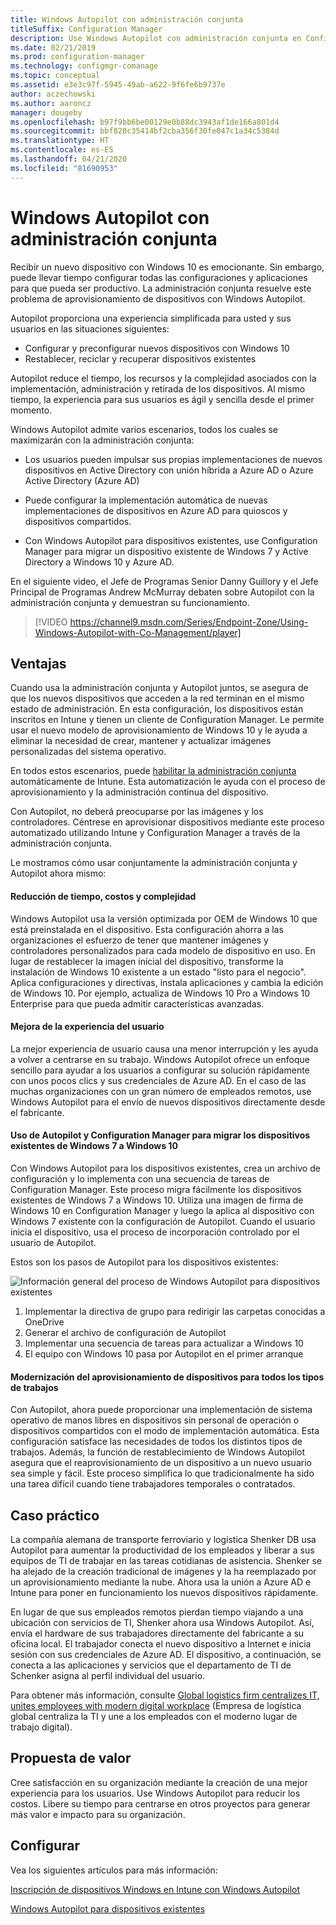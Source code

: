 ```yaml
---
title: Windows Autopilot con administración conjunta
titleSuffix: Configuration Manager
description: Use Windows Autopilot con administración conjunta en Configuration Manager para simplificar la configuración de nuevos dispositivos Windows 10.
ms.date: 02/21/2019
ms.prod: configuration-manager
ms.technology: configmgr-comanage
ms.topic: conceptual
ms.assetid: e3e3c97f-5945-49ab-a622-9f6fe6b9737e
author: aczechowski
ms.author: aaroncz
manager: dougeby
ms.openlocfilehash: b97f9bb6be00129e0b88dc3943af1de166a801d4
ms.sourcegitcommit: bbf820c35414bf2cba356f30fe047c1a34c5384d
ms.translationtype: HT
ms.contentlocale: es-ES
ms.lasthandoff: 04/21/2020
ms.locfileid: "81690953"
---
```

# <a name="windows-autopilot-with-co-management"></a>Windows Autopilot con administración conjunta

Recibir un nuevo dispositivo con Windows 10 es emocionante. Sin embargo, puede llevar tiempo configurar todas las configuraciones y aplicaciones para que pueda ser productivo. La administración conjunta resuelve este problema de aprovisionamiento de dispositivos con Windows Autopilot.

Autopilot proporciona una experiencia simplificada para usted y sus usuarios en las situaciones siguientes:
- Configurar y preconfigurar nuevos dispositivos con Windows 10  
- Restablecer, reciclar y recuperar dispositivos existentes  

Autopilot reduce el tiempo, los recursos y la complejidad asociados con la implementación, administración y retirada de los dispositivos. Al mismo tiempo, la experiencia para sus usuarios es ágil y sencilla desde el primer momento.

Windows Autopilot admite varios escenarios, todos los cuales se maximizarán con la administración conjunta:

- Los usuarios pueden impulsar sus propias implementaciones de nuevos dispositivos en Active Directory con unión híbrida a Azure AD o Azure Active Directory (Azure AD)  

- Puede configurar la implementación automática de nuevas implementaciones de dispositivos en Azure AD para quioscos y dispositivos compartidos.  

- Con Windows Autopilot para dispositivos existentes, use Configuration Manager para migrar un dispositivo existente de Windows 7 y Active Directory a Windows 10 y Azure AD.  

En el siguiente video, el Jefe de Programas Senior Danny Guillory y el Jefe Principal de Programas Andrew McMurray debaten sobre Autopilot con la administración conjunta y demuestran su funcionamiento.

> [!VIDEO https://channel9.msdn.com/Series/Endpoint-Zone/Using-Windows-Autopilot-with-Co-Management/player]



## <a name="benefits"></a>Ventajas

Cuando usa la administración conjunta y Autopilot juntos, se asegura de que los nuevos dispositivos que acceden a la red terminan en el mismo estado de administración. En esta configuración, los dispositivos están inscritos en Intune y tienen un cliente de Configuration Manager.  Le permite usar el nuevo modelo de aprovisionamiento de Windows 10 y le ayuda a eliminar la necesidad de crear, mantener y actualizar imágenes personalizadas del sistema operativo. 

En todos estos escenarios, puede [habilitar la administración conjunta](how-to-prepare-Win10.md) automáticamente de Intune. Esta automatización le ayuda con el proceso de aprovisionamiento y la administración continua del dispositivo.

Con Autopilot, no deberá preocuparse por las imágenes y los controladores. Céntrese en aprovisionar dispositivos mediante este proceso automatizado utilizando Intune y Configuration Manager a través de la administración conjunta.


Le mostramos cómo usar conjuntamente la administración conjunta y Autopilot ahora mismo:

#### <a name="reduce-time-costs-and-complexity"></a>Reducción de tiempo, costos y complejidad
Windows Autopilot usa la versión optimizada por OEM de Windows 10 que está preinstalada en el dispositivo. Esta configuración ahorra a las organizaciones el esfuerzo de tener que mantener imágenes y controladores personalizados para cada modelo de dispositivo en uso. En lugar de restablecer la imagen inicial del dispositivo, transforme la instalación de Windows 10 existente a un estado "listo para el negocio". Aplica configuraciones y directivas, instala aplicaciones y cambia la edición de Windows 10. Por ejemplo, actualiza de Windows 10 Pro a Windows 10 Enterprise para que pueda admitir características avanzadas.

#### <a name="improve-the-user-experience"></a>Mejora de la experiencia del usuario
La mejor experiencia de usuario causa una menor interrupción y les ayuda a volver a centrarse en su trabajo. Windows Autopilot ofrece un enfoque sencillo para ayudar a los usuarios a configurar su solución rápidamente con unos pocos clics y sus credenciales de Azure AD. En el caso de las muchas organizaciones con un gran número de empleados remotos, use Windows Autopilot para el envío de nuevos dispositivos directamente desde el fabricante.

#### <a name="use-autopilot-and-configuration-manager-to-migrate-existing-windows-7-devices-to-windows-10"></a>Uso de Autopilot y Configuration Manager para migrar los dispositivos existentes de Windows 7 a Windows 10
Con Windows Autopilot para los dispositivos existentes, crea un archivo de configuración y lo implementa con una secuencia de tareas de Configuration Manager. Este proceso migra fácilmente los dispositivos existentes de Windows 7 a Windows 10. Utiliza una imagen de firma de Windows 10 en Configuration Manager y luego la aplica al dispositivo con Windows 7 existente con la configuración de Autopilot. Cuando el usuario inicia el dispositivo, usa el proceso de incorporación controlado por el usuario de Autopilot.

Estos son los pasos de Autopilot para los dispositivos existentes:

![Información general del proceso de Windows Autopilot para dispositivos existentes](media/autopilot-for-existing-devices.png)

1. Implementar la directiva de grupo para redirigir las carpetas conocidas a OneDrive
2. Generar el archivo de configuración de Autopilot
3. Implementar una secuencia de tareas para actualizar a Windows 10
4. El equipo con Windows 10 pasa por Autopilot en el primer arranque

#### <a name="modernizing-device-provisioning-for-all-types-of-workers"></a>Modernización del aprovisionamiento de dispositivos para todos los tipos de trabajos
Con Autopilot, ahora puede proporcionar una implementación de sistema operativo de manos libres en dispositivos sin personal de operación o dispositivos compartidos con el modo de implementación automática. Esta configuración satisface las necesidades de todos los distintos tipos de trabajos. Además, la función de restablecimiento de Windows Autopilot asegura que el reaprovisionamiento de un dispositivo a un nuevo usuario sea simple y fácil. Este proceso simplifica lo que tradicionalmente ha sido una tarea difícil cuando tiene trabajadores temporales o contratados. 



## <a name="case-study"></a>Caso práctico

La compañía alemana de transporte ferroviario y logística Shenker DB usa Autopilot para aumentar la productividad de los empleados y liberar a sus equipos de TI de trabajar en las tareas cotidianas de asistencia. Shenker se ha alejado de la creación tradicional de imágenes y la ha reemplazado por un aprovisionamiento mediante la nube. Ahora usa la unión a Azure AD e Intune para poner en funcionamiento los nuevos dispositivos rápidamente. 

En lugar de que sus empleados remotos pierdan tiempo viajando a una ubicación con servicios de TI, Shenker ahora usa Windows Autopilot. Así, envía el hardware de sus trabajadores directamente del fabricante a su oficina local. El trabajador conecta el nuevo dispositivo a Internet e inicia sesión con sus credenciales de Azure AD. El dispositivo, a continuación, se conecta a las aplicaciones y servicios que el departamento de TI de Schenker asigna al perfil individual del usuario.

Para obtener más información, consulte [Global logistics firm centralizes IT, unites employees with modern digital workplace](https://customers.microsoft.com/story/db-schenker-travel-transportation-windows-10) (Empresa de logística global centraliza la TI y une a los empleados con el moderno lugar de trabajo digital).



## <a name="value-proposition"></a>Propuesta de valor

Cree satisfacción en su organización mediante la creación de una mejor experiencia para los usuarios. Use Windows Autopilot para reducir los costos. Libere su tiempo para centrarse en otros proyectos para generar más valor e impacto para su organización.



## <a name="configure"></a>Configurar

Vea los siguientes artículos para más información:

[Inscripción de dispositivos Windows en Intune con Windows Autopilot](https://docs.microsoft.com/intune/enrollment-autopilot)

[Windows Autopilot para dispositivos existentes](../osd/deploy-use/windows-autopilot-for-existing-devices.md)

